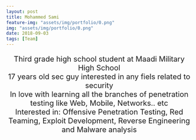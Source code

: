 ```yaml
---
layout: post
title: Mohammed Sami 
feature-img: "assets/img/portfolio/0.png"
img: "assets/img/portfolio/0.png"
date: 2018-09-03
tags: [Team]
---
```

<p style ="text-align: center; font-size: 20px">
 Third grade high school student at Maadi Military High School <br>
 17 years old sec guy interested in any fiels related to security<br>
In love with learning all the branches of penetration testing like Web, Mobile, Networks.. etc <br>
Interested in: Offensive Penetration Testing, Red Teaming, Exploit Development, Reverse Engineering and Malware analysis
</p>


